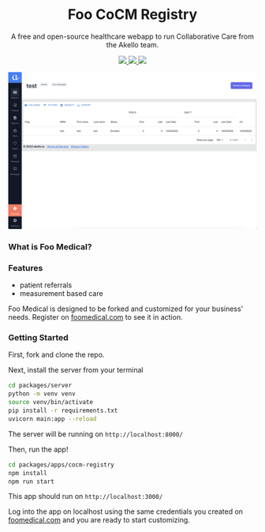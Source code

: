<h1 align="center">Foo CoCM Registry</h1>
<p align="center">A free and open-source healthcare webapp to run Collaborative Care from the Akello team.</p>
<p align="center">
  <a href="https://github.com/medplum/foomedical/actions">
    <img src="https://github.com/medplum/foomedical/actions/workflows/build.yml/badge.svg" />
  </a>
  <a href="https://github.com/medplum/foomedical/blob/main/LICENSE.txt">
    <img src="https://img.shields.io/badge/license-Apache-blue.svg" />
  </a>
  <a href="https://sonarcloud.io/project/overview?id=medplum_foomedical">
    <img src="https://sonarcloud.io/api/project_badges/measure?project=medplum_foomedical&metric=alert_status&token=3760929adde88ce7da87782be8d811f8b5cec0f4" />
  </a>
</p>

![Foo Medical Screenshot](screenshot.png)

### What is Foo Medical?

### Features

- patient referrals
- measurement based care

Foo Medical is designed to be forked and customized for your business' needs. Register on [foomedical.com](https://foomedical.com/) to see it in action.

### Getting Started

First, fork and clone the repo.

Next, install the server from your terminal

```bash
cd packages/server 
python -m venv venv
source venv/bin/activate
pip install -r requirements.txt
uvicorn main:app --reload
```
The server will be running on `http://localhost:8000/`

Then, run the app!

```bash
cd packages/apps/cocm-registry
npm install
npm run start
```

This app should run on `http://localhost:3000/`

Log into the app on localhost using the same credentials you created on [foomedical.com](https://foomedical.com/) and you are ready to start customizing.

